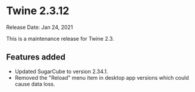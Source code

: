 # Twine 2.3.12

Release Date: Jan 24, 2021

This is a maintenance release for Twine 2.3.

## Features added

* Updated SugarCube to version 2.34.1.
* Removed the "Reload" menu item in desktop app versions which could cause data loss.
